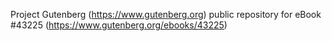 Project Gutenberg (https://www.gutenberg.org) public repository for eBook #43225 (https://www.gutenberg.org/ebooks/43225)
